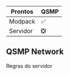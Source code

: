 


| Prontos |QSMP|
| ------------- | ------------- |
| Modpack|✅|
| Servidor|❎|

<p align="center">

## QSMP Network

<a href="https://discord.gg/Sy3awpHNQ5"></a>
</p>


Regras do servidor
